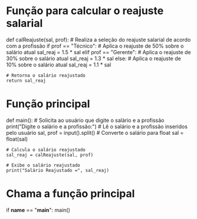 # Função para calcular o reajuste salarial
def calReajuste(sal, prof):
    # Realiza a seleção do reajuste salarial de acordo com a profissão
    if prof == "Técnico":
        # Aplica o reajuste de 50% sobre o salário atual
        sal_reaj = 1.5 * sal
    elif prof == "Gerente":
        # Aplica o reajuste de 30% sobre o salário atual
        sal_reaj = 1.3 * sal
    else:
        # Aplica o reajuste de 10% sobre o salário atual
        sal_reaj = 1.1 * sal
    
    # Retorna o salário reajustado
    return sal_reaj

# Função principal
def main():
    # Solicita ao usuário que digite o salário e a profissão
    print("Digite o salário e a profissão:")
    # Lê o salário e a profissão inseridos pelo usuário
    sal, prof = input().split()
    # Converte o salário para float
    sal = float(sal)

    # Calcula o salário reajustado
    sal_reaj = calReajuste(sal, prof)

    # Exibe o salário reajustado
    print("Salário Reajustado =", sal_reaj)

# Chama a função principal
if __name__ == "__main__":
    main()
